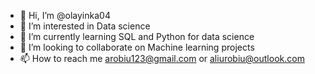 - 👋 Hi, I’m @olayinka04
- 👀 I’m interested in Data science
- 🌱 I’m currently learning SQL and Python for data science
- 💞️ I’m looking to collaborate on Machine learning projects 
- 📫 How to reach me arobiu123@gmail.com or aliurobiu@outlook.com

<!---
olayinka04/olayinka04 is a ✨ special ✨ repository because its `README.md` (this file) appears on your GitHub profile.
You can click the Preview link to take a look at your changes.
--->
